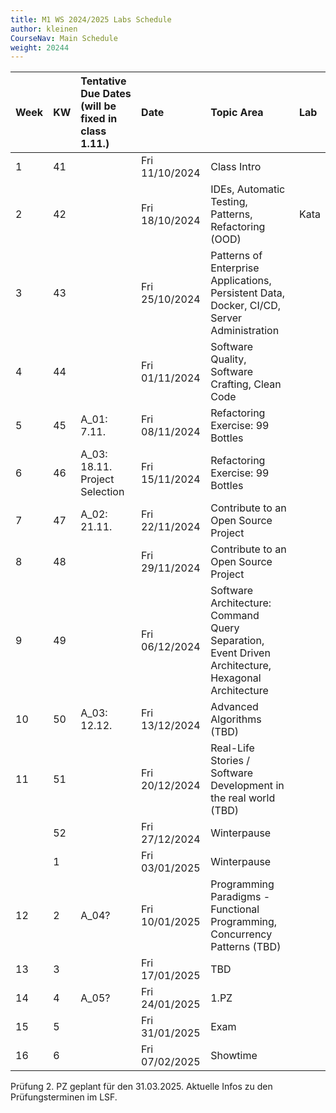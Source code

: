 ```yaml
---
title: M1 WS 2024/2025 Labs Schedule
author: kleinen
CourseNav: Main Schedule
weight: 20244
---
```

| Week | KW  | Tentative Due Dates (will be fixed in class 1.11.)           | Date           | Topic Area                                                                                         | Lab  |
| :--- | :-- | :------------------- | :------------- | :------------------------------------------------------------------------------------------------- | :--- |
| 1    | 41  |                      | Fri 11/10/2024 | Class Intro                                                                                        |      |
| 2    | 42  |                      | Fri 18/10/2024 | IDEs, Automatic Testing, Patterns, Refactoring (OOD)                                               | Kata |
| 3    | 43  |                      | Fri 25/10/2024 | Patterns of Enterprise Applications, Persistent Data, Docker, CI/CD, Server Administration         |      |
| 4    | 44  |                      | Fri 01/11/2024 | Software Quality, Software Crafting, Clean Code                                                    |      |
| 5    | 45  | A_01: 7.11.          | Fri 08/11/2024 | Refactoring Exercise: 99 Bottles                                                                   |      |
| 6    | 46  | A_03: 18.11. Project Selection                      | Fri 15/11/2024 | Refactoring Exercise: 99 Bottles                                                                   |      |
| 7    | 47  | A_02: 21.11. | Fri 22/11/2024 | Contribute to an Open Source Project                                                               |      |
| 8    | 48  |                      | Fri 29/11/2024 | Contribute to an Open Source Project                                                               |      |
| 9    | 49  |                      | Fri 06/12/2024 | Software Architecture: Command Query Separation, Event Driven Architecture, Hexagonal Architecture |      |
| 10   | 50  | A_03: 12.12.                     | Fri 13/12/2024 | Advanced Algorithms (TBD)                                                                          |      |
| 11   | 51  |                      | Fri 20/12/2024 | Real-Life Stories / Software Development in the real world (TBD)                                   |      |
|      | 52  |                      | Fri 27/12/2024 | Winterpause                                                                                        |      |
|      | 1   |                      | Fri 03/01/2025 | Winterpause                                                                                        |      |
| 12   | 2   | A_04?                     | Fri 10/01/2025 | Programming Paradigms - Functional Programming, Concurrency Patterns (TBD)                         |      |
| 13   | 3   |                      | Fri 17/01/2025 | TBD                                                                                                |      |
| 14   | 4   | A_05?                     | Fri 24/01/2025 | 1.PZ                                                                                               |      |
| 15   | 5   |                      | Fri 31/01/2025 | Exam                                                                                               |      |
| 16   | 6   |                      | Fri 07/02/2025 | Showtime                                                                                           |      |

Prüfung 2. PZ geplant für den  31.03.2025.
Aktuelle Infos zu den Prüfungsterminen im LSF.
